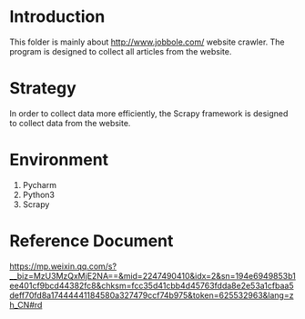 # Introduction
This folder is mainly about http://www.jobbole.com/ website crawler.
The program is designed to collect all articles from the website. 

# Strategy
In order to collect data more efficiently, the Scrapy framework is designed to collect data from the website.

# Environment
1. Pycharm
2. Python3
3. Scrapy

# Reference Document
https://mp.weixin.qq.com/s?__biz=MzU3MzQxMjE2NA==&mid=2247490410&idx=2&sn=194e6949853b1ee401cf9bcd44382fc8&chksm=fcc35d41cbb4d45763fdda8e2e53a1cfbaa5deff70fd8a17444441184580a327479ccf74b975&token=625532963&lang=zh_CN#rd
